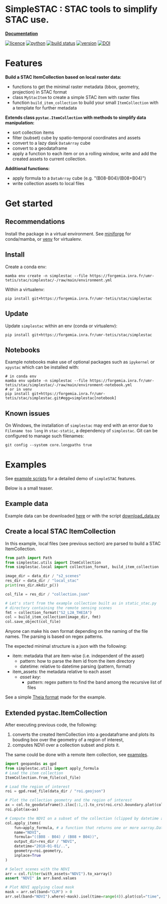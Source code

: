 # SimpleSTAC : STAC tools to simplify STAC use.

__[Documentation](https://umr-tetis.pages.mia.inra.fr/stac/simplestac)__

[![licence](https://img.shields.io/badge/Licence-GPL--3-blue.svg)](https://www.r-project.org/Licenses/GPL-3)
[![python](https://img.shields.io/badge/Python-3-blue.svg)](https://www.python.org)
[![build status](https://forgemia.inra.fr/umr-tetis/stac/simplestac/badges/main/pipeline.svg)](https://forgemia.inra.fr/umr-tetis/stac/simplestac/pipelines/main/latest)
[![version](https://img.shields.io/badge/dynamic/json.svg?label=version&url=https://forgemia.inra.fr/umr-tetis/stac/simplestac/-/jobs/artifacts/main/raw/badges.json?job=pages&query=version&colorB=green)](https://forgemia.inra.fr/umr-tetis/stac/simplestac)
[![DOI](https://zenodo.org/badge/DOI/10.5281/zenodo.13738413.svg)](https://doi.org/10.5281/zenodo.13738413)

# Features

__Build a STAC ItemCollection based on local raster data:__

- functions to get the minimal raster metadata (bbox, geometry, projection) in STAC format
- class `MyStacItem` to create a simple STAC item with raster files
- function `build_item_collection` to build your small `ItemCollection` with a template for further metadata
  
__Extends class `pystac.ItemCollection` with methods to simplify data manipulation:__

- sort collection items
- filter (subset) cube by spatio-temporal coordinates and assets
- convert to a lazy dask `DataArray` cube
- convert to a geodataframe
- apply a function to each item or on a rolling window, write and add the created assets to current collection.

__Additional functions:__

- apply formula to a `DataArray` cube (e.g. "(B08-B04)/(B08+B04)")
- write collection assets to local files

# Get started

## Recommendations

Install the package in a virtual environment. See
[miniforge](https://github.com/conda-forge/miniforge) for conda/mamba, or 
[venv](https://docs.python.org/3/library/venv.html) for virtualenv.

## Install
Create a conda env:
```shell
mamba env create -n simplestac --file https://forgemia.inra.fr/umr-tetis/stac/simplestac/-/raw/main/environment.yml
```

Within a virtualenv:
```shell
pip install git+https://forgemia.inra.fr/umr-tetis/stac/simplestac
```

## Update
Update `simplestac` within an env (conda or virtualenv):
```shell
pip install git+https://forgemia.inra.fr/umr-tetis/stac/simplestac
```

## Notebooks
Example notebooks make use of optional packages such as `ipykernel` or `xpystac`
which can be installed with:
```shell
# in conda env
mamba env update -n simplestac --file https://forgemia.inra.fr/umr-tetis/stac/simplestac/-/raw/main/environment-notebook.yml
# or in venv
pip install git+https://forgemia.inra.fr/umr-tetis/stac/simplestac.git#egg=simplestac[notebook]
```

## Known issues

On Windows, the installation of `simplestac` may end with an error due to `Filename too long` in `stac-static`, a dependency of `simplestac`. Git can be configured to manage such filenames:
```shell
git config --system core.longpaths true
```

# Examples

See [example scripts](https://forgemia.inra.fr/umr-tetis/stac/simplestac/-/blob/main/examples) for a detailed demo of `simpleSTAC` features.

Below is a small teaser.

## Example data
Example data can be downloaded [here](https://gitlab.com/fordead/fordead_data/-/archive/main/fordead_data-main.zip) or with the script [download_data.py](https://forgemia.inra.fr/umr-tetis/stac/simplestac/-/blob/main/examples/download_data.py?ref_type=heads)


## Create a local STAC ItemCollection

In this example, local files (see previous section) are parsed to build
a STAC ItemCollection.

```python
from path import Path
from simplestac.utils import ItemCollection
from simplestac.local import collection_format, build_item_collection

image_dir = data_dir / "s2_scenes"
res_dir = data_dir / "local_stac"
print(res_dir.mkdir_p())

col_file = res_dir / "collection.json"

# Let's start from the example collection built as in static_stac.py
# directory containing the remote sensing scenes
fmt = collection_format("S2_L2A_THEIA")
col = build_item_collection(image_dir, fmt)
col.save_object(col_file)
```

Anyone can make his own format depending on the naming of the file names.
The parsing is based on regex patterns.

The expected minimal structure is a json with the following:

- item: metadata that are item-wise (i.e. independent of the asset)
  - pattern: how to parse the item id from the item directory
  - datetime: relative to datetime parsing (pattern, format)
- item_assets: the metadata relative to each asset
  - _asset key_:
    - pattern: regex pattern to find the band among the recursive list of files

See a simple [Theia format](https://forgemia.inra.fr/umr-tetis/stac/simplestac/-/blob/main/simplestac/formats/S2_L2A_THEIA.json?ref_type=heads) made for the example.

## Extended pystac.ItemCollection

After executing previous code, the following:

1. converts the created ItemCollection into a geodataframe and plots its bouding box over the geometry of a region of interest,
1. computes NDVI over a collection subset and plots it.

The same could be done with a remote item collection, see [examples](https://forgemia.inra.fr/umr-tetis/stac/simplestac/-/blob/main/examples).

```python
import geopandas as gpd
from simplestac.utils import apply_formula
# Load the item collection
ItemCollection.from_file(col_file)

# Load the region of interest
roi = gpd.read_file(data_dir / "roi.geojson")

# Plot the collection geometry and the region of interest
ax = col.to_geodataframe().iloc[:1,:].to_crs(roi.crs).boundary.plot(color="red")
roi.plot(ax=ax)

# Compute the NDVI on a subset of the collection (clipped by datetime and geometry). Each NDVI raster is written in a local COG file and inserted in item assets in order to avoid memory overflow.
col.apply_items(
    fun=apply_formula, # a function that returns one or more xarray.DataArray
    name="NDVI",
    formula="((B08 - B04) / (B08 + B04))",
    output_dir=res_dir / "NDVI",
    datetime="2018-01-01/..",
    geometry=roi.geometry,
    inplace=True
)

# Select scenes with the NDVI
arr = col.filter(with_assets="NDVI").to_xarray()
assert "NDVI" in arr.band.values

# Plot NDVI applying cloud mask
mask = arr.sel(band="CLM") > 0
arr.sel(band="NDVI").where(~mask).isel(time=range(4)).plot(col="time", col_wrap=2)
```
